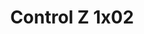 ---
layout: episodios
title: "Control Z 1x02"
url_serie_padre: 'control-z/temporada-1'
category: 'series'
capitulo: 'yes'
anio: '2019'
prev: 'capitulo-1'
proximo: 'capitulo-3'
sandbox: allow-same-origin allow-forms
idioma: 'Latino'
calidad: 'Full HD'
fuente: 'cueva'
reproductores_otros: ["https://gdriveplayer.me/embed2.php?link=fh%252BhKevUcfhglly5AYmC%252FA3fM%252BmvF%252BHzvz1f6gW%252B%252Bo4%252FnvjiR%252BP2bj0xPKDMSX86eeAXcBMInG1jXTjEJtNRL4GF3n6XYev6FoIvE6oJpWOQM0aAWPhIrc4%252BO96dz48fGN7IXsuAddWUAGGWLVUr%252F7EKf%252Fn4e3u5SJjs8icFkOq0iYc2Sp3w49AiJjTc5myeq%252FhqeYHIuSHFpbESW0S1ug","Latino","https://gdriveplayer.me/embed2.php?link=wDliVx3z5tm30oiLbi8k%252BgKRr6AcLepGXiww5I347muSeTK4qa1jRfLVkTt2i6OIKlwl4Avj15la0cMHZkl4yaim1ckJ%252BuzDQeeg8A2lhzYPtaB%252FhvdoPpxfC6kT%252BNSaSEEHZPtAE7hfEiWjpfOVjZNmMR%252FWJVF%252BXSan3gFfh3jcuKcE7TNWRWumqHr%252BymFdBFiRNEt9Omeft5PYhn9mcI","Latino","https://movcloud.net/embed/as-QkR7-e6-w","Latino","https://supervideo.tv/e/4i947lcek368","Latino","https://mstream.press/gopqwg79i742","Latino"]
reproductores_fembed: ["https://feurl.com/v/xe23dh55q1k4nrn","Latino","https://feurl.com/v/kg8e5b33ezqle37","Latino"]
clasificacion: '+10'
tags:
- Ciencia-Ficcion
---